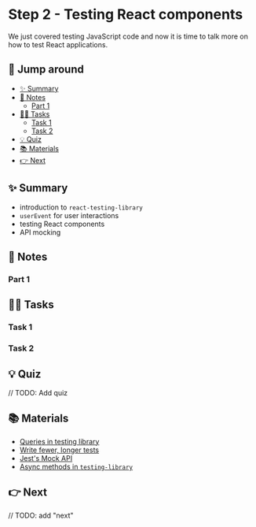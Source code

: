 # Step 2 - Testing React components

We just covered testing JavaScript code and now it is time to talk more on how to test React applications.

## 🐇 Jump around <!-- omit in toc -->

- [✨ Summary](#-summary)
- [📝 Notes](#-notes)
  - [Part 1](#part-1)
- [👩‍💻 Tasks](#-tasks)
  - [Task 1](#task-1)
  - [Task 2](#task-2)
- [💡 Quiz](#-quiz)
- [📚 Materials](#-materials)
- [👉 Next](#-next)


## ✨ Summary

- introduction to `react-testing-library`
- `userEvent` for user interactions
- testing React components
- API mocking


## 📝 Notes

### Part 1



## 👩‍💻 Tasks



### Task 1


### Task 2


## 💡 Quiz

// TODO: Add quiz

## 📚 Materials

- [Queries in testing library](https://testing-library.com/docs/queries/about/)
- [Write fewer, longer tests](https://kentcdodds.com/blog/write-fewer-longer-tests)
- [Jest's Mock API](https://jestjs.io/docs/mock-function-api)
- [Async methods in `testing-library`](https://testing-library.com/docs/dom-testing-library/api-async)

## 👉 Next

// TODO: add "next"